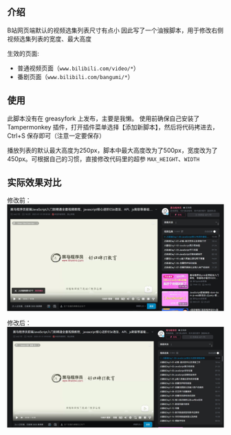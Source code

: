 ## 介绍
B站网页端默认的视频选集列表尺寸有点小
因此写了一个油猴脚本，用于修改右侧视频选集列表的宽度、最大高度

生效的页面:
- 普通视频页面（`www.bilibili.com/video/*`）
- 番剧页面（`www.bilibili.com/bangumi/*`）


## 使用
此脚本没有在 greasyfork 上发布，主要是我懒。
使用前确保自己安装了 Tampermonkey 插件，打开插件菜单选择【添加新脚本】，然后将代码拷进去，Ctrl+S 保存即可（注意一定要保存）

播放列表的默认最大高度为250px，脚本中最大高度改为了500px，宽度改为了450px。可根据自己的习惯，直接修改代码里的超参 `MAX_HEIGHT`、`WIDTH`

## 实际效果对比

修改前：
![alt text](./img/1.png)

修改后：
![alt text](./img/2.png)